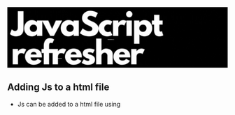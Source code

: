 <img src="./Illustrations/JsRefresher.gif" />

## Adding Js to a html file
* Js can be added to a html file using <script> tags, by writing js code directly in the tags or linking a js file using the tag.
